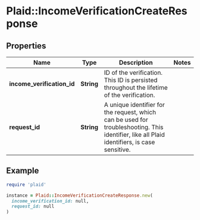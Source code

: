 # Plaid::IncomeVerificationCreateResponse

## Properties

| Name | Type | Description | Notes |
| ---- | ---- | ----------- | ----- |
| **income_verification_id** | **String** | ID of the verification. This ID is persisted throughout the lifetime of the verification. |  |
| **request_id** | **String** | A unique identifier for the request, which can be used for troubleshooting. This identifier, like all Plaid identifiers, is case sensitive. |  |

## Example

```ruby
require 'plaid'

instance = Plaid::IncomeVerificationCreateResponse.new(
  income_verification_id: null,
  request_id: null
)
```

